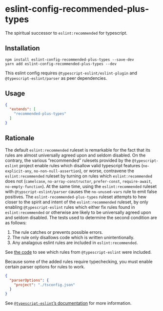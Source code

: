 # eslint-config-recommended-plus-types
The spiritual successor to `eslint:recommended` for typescript.

## Installation
```
npm install eslint-config-recommended-plus-types --save-dev
yarn add eslint-config-recommended-plus-types --dev
```

This eslint config requires `@typescript-eslint/eslint-plugin` and
`@typescript-eslint/parser` as peer dependencies.

## Usage
```json
{
  "extends": [
    "recommended-plus-types"
  ]
}
```

## Rationale
The default `eslint:recommended` ruleset is remarkable for the fact that its
rules are almost universally agreed upon and seldom disabled. On the contrary,
the various “recommended” rulesets provided by the `@typescript-eslint` project
enable rules which disallow valid typescript features (`no-explicit-any`,
`no-non-null-assertion`), or worse, contravene the `eslint:recommended` ruleset
by turning on rules which `eslint:recommended` does not (`camelcase`,
`no-array-constructor`, `prefer-const`, `require-await`, `no-empty-function`).
At the same time, using the `eslint:recommended` ruleset with
`@typscript-eslint/parser` causes the `no-unused-vars` rule to emit false
positives. The `eslint-recommended-plus-types` ruleset attempts to hew closer
to the spirit and intent of the `eslint:recommended` ruleset, by only enabling
`@typescript-eslint` rules which either fix rules found in `eslint:recommended`
or otherwise are likely to be universally agreed upon and seldom disabled. The
tests used to determine the second condition are as follows:

1. The rule catches or prevents possible errors.
2. The rule only disallows code which is written unintentionally.
3. Any analagous eslint rules are included in `eslint:recommended`.

See [the code](./index.js) to see which rules from `@typescript-eslint` were
included.

Because some of the added rules require typechecking, you must enable certain
parser options for rules to work.

```json
{
  "parserOptions": {
    "project": "./tsconfig.json"
  }
}
```

See [`@typescript-eslint`’s
documentation](https://github.com/typescript-eslint/typescript-eslint/tree/master/packages/eslint-plugin#usage)
for more information.
